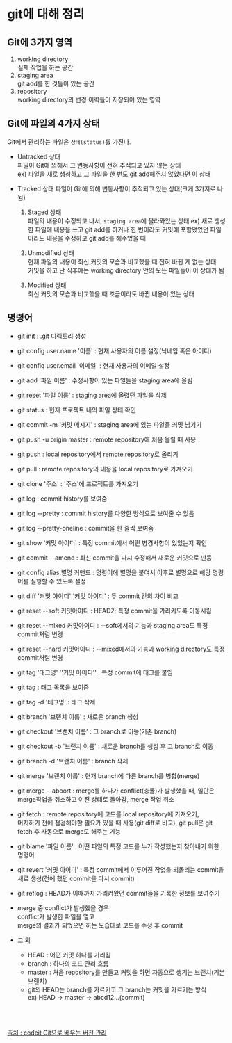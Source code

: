 # git에 대해 정리
## Git에 3가지 영역   
1. working directory   
   실제 작업을 하는 공간
2. staging area   
   git add를 한 것들이 있는 공간
3. repository   
   working directory의 변경 이력들이 저장되어 있는 영역

## Git에 파일의 4가지 상태   
Git에서 관리하는 파일은 `상태(status)`를 가진다.   
- Untracked 상태   
  파일이 Git에 의해서 그 변동사항이 전혀 추적되고 있지 않는 상태   
  ex) 파일을 새로 생성하고 그 파일을 한 번도 git add해주지 않았다면 이 상태
- Tracked 상태
  파일이 Git에 의해 변동사항이 추적되고 있는 상태(크게 3가지로 나뉨)   
  
    1. Staged 상태   
    파일의 내용이 수정되고 나서, `staging area`에 올라와있는 상태
    ex) 새로 생성한 파일에 내용을 쓰고 git add를 하거나 한 번이라도 커밋에 포함됐었던 파일이라도 내용을 수정하고 git add를 해주었을 때

    2. Unmodified 상태   
    현재 파일의 내용이 최신 커밋의 모습과 비교했을 때 전혀 바뀐 게 없는 상태   
    커밋을 하고 난 직후에는 working directory 안의 모든 파일들이 이 상태가 됨

    3. Modified 상태   
    최신 커밋의 모습과 비교했을 때 조금이라도 바뀐 내용이 있는 상태

## 명령어
- git init : .git 디렉토리 생성
- git config user.name '이름' : 현재 사용자의 이름 설정(닉네임 혹은 아이디)
- git config user.email '이메일' : 현재 사용자의 이메일 설정
- git add '파일 이름' : 수정사항이 있는 파일들을 staging area에 올림
- git reset '파일 이름' : staging area에 올렸던 파일을 삭제
- git status : 현재 프로젝트 내의 파일 상태 확인
- git commit -m '커밋 메시지' : staging area에 있는 파일들 커밋 남기기
- git push -u origin master : remote repository에 처음 올릴 때 사용
- git push : local repository에서 remote repository로 올리기
- git pull : remote repository의 내용을 local repository로 가져오기
- git clone '주소' : '주소'에 프로젝트를 가져오기
- git log : commit history를 보여줌
- git log --pretty : commit history를 다양한 방식으로 보여줄 수 있음
- git log --pretty-oneline : commit을 한 줄씩 보여줌
- git show '커밋 아이디' : 특정 commit에서 어떤 병경사항이 있었는지 확인
- git commit --amend : 최신 commit을 다시 수정해서 새로운 커밋으로 만듬
- git config alias.별명 커맨드 : 명령어에 별명을 붙여서 이후로 별명으로 해당 명령어를 실행할 수 있도록 설정
- git diff '커밋 아이디' '커밋 아이디' : 두 commit 간의 차이 비교
- git reset --soft 커밋아이디 : HEAD가 특정 commit을 가리키도록 이동시킴
- git reset --mixed 커밋아이디 : --soft에서의 기능과 staging area도 특정 commit처럼 변경
- git reset --hard 커밋아이디 : --mixed에서의 기능과 working directory도 특정 commit처럼 변경
- git tag '태그명' ''커밋 아이디'' : 특정 commit에 태그를 붙임
- git tag : 태그 목록을 보여줌
- git tag -d '태그명' : 태그 삭제
- git branch '브랜치 이름' : 새로운 branch 생성
- git checkout '브랜치 이름' : 그 branch로 이동(기존 branch)
- git checkout -b '브랜치 이름' : 새로운 branch를 생성 후 그 branch로 이동
- git branch -d '브랜치 이름' : branch 삭제
- git merge '브랜치 이름' : 현재 branch에 다른 branch를 병합(merge)
- git merge --aboort : merge를 하다가 conflict(충돌)가 발생했을 때, 일단은 merge작업을 취소하고 이전 상태로 돌아감, merge 작업 취소
- git fetch : remote repository에 코드를 local repository에 가져오기,     
  머지하기 전에 점검해야할 필요가 있을 때 사용(git diff로 비교), git pull은 git fetch 후 자동으로 merge도 해주는 기능
- git blame '파일 이름' : 어떤 파일의 특정 코드를 누가 작성했는지 찾아내기 위한 명령어
- git revert '커밋 아이디' : 특정 commit에서 이루어진 작업을 되돌리는 commit을 새로 생성(전에 했던 commit을 다시 commit)
- git reflog : HEAD가 이때까지 가리켜왔던 commit들을 기록한 정보를 보여주기

- merge 중 conflict가 발생했을 경우   
conflict가 발생한 파일을 열고   
merge의 결과가 되었으면 하는 모습대로 코드를 수정 후 commit
- 그 외 
    - HEAD : 어떤 커밋 하나를 가리킴
    - branch : 하나의 코드 관리 흐름
    - master : 처음 repository를 만들고 커밋을 하면 자동으로 생기는 브랜치(기본 브랜치) 
    - git의 HEAD는 branch를 가르키고 그 branch는 커밋을 가르키는 방식   
    ex) HEAD -> master -> abcd12...(commit)  

<br>
<br>

[출처 : codeit Git으로 배우는 버전 관리](https://www.codeit.kr/courses/version-control-with-git)